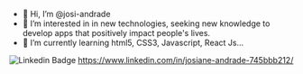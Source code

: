 - 👋 Hi, I’m @josi-andrade
- 👀 I’m interested in in new technologies, seeking new knowledge to develop apps that positively impact people's lives.
- 🌱 I’m currently learning html5, CSS3, Javascript, React Js...


![Linkedin Badge](https://img.shields.io/badge/-LinkedIn-blue?style=flat-square&logo=Linkedin&logoColor=white&link=https://www.linkedin.com/in/josiane-andrade-745bbb212/) https://www.linkedin.com/in/josiane-andrade-745bbb212/
